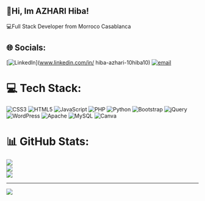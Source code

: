 
## 👋Hi, Im AZHARI Hiba!

💻Full Stack Developer from Morroco Casablanca


## 🌐 Socials:
[![LinkedIn](https://img.shields.io/badge/LinkedIn-%230077B5.svg?logo=linkedin&logoColor=white)](www.linkedin.com/in/
hiba-azhari-10hiba10) [![email](https://img.shields.io/badge/Email-D14836?logo=gmail&logoColor=white)](mailto:hibaazahari40@gamil.com) 

# 💻 Tech Stack:
![CSS3](https://img.shields.io/badge/css3-%231572B6.svg?style=for-the-badge&logo=css3&logoColor=white) ![HTML5](https://img.shields.io/badge/html5-%23E34F26.svg?style=for-the-badge&logo=html5&logoColor=white) ![JavaScript](https://img.shields.io/badge/javascript-%23323330.svg?style=for-the-badge&logo=javascript&logoColor=%23F7DF1E) ![PHP](https://img.shields.io/badge/php-%23777BB4.svg?style=for-the-badge&logo=php&logoColor=white) ![Python](https://img.shields.io/badge/python-3670A0?style=for-the-badge&logo=python&logoColor=ffdd54) ![Bootstrap](https://img.shields.io/badge/bootstrap-%238511FA.svg?style=for-the-badge&logo=bootstrap&logoColor=white) ![jQuery](https://img.shields.io/badge/jquery-%230769AD.svg?style=for-the-badge&logo=jquery&logoColor=white) ![WordPress](https://img.shields.io/badge/WordPress-%23117AC9.svg?style=for-the-badge&logo=WordPress&logoColor=white) ![Apache](https://img.shields.io/badge/apache-%23D42029.svg?style=for-the-badge&logo=apache&logoColor=white) ![MySQL](https://img.shields.io/badge/mysql-4479A1.svg?style=for-the-badge&logo=mysql&logoColor=white) ![Canva](https://img.shields.io/badge/Canva-%2300C4CC.svg?style=for-the-badge&logo=Canva&logoColor=white)
# 📊 GitHub Stats:
![](https://github-readme-stats.vercel.app/api?username=btelgeuse&theme=radical&hide_border=false&include_all_commits=false&count_private=false)<br/>
![](https://nirzak-streak-stats.vercel.app/?user=btelgeuse&theme=radical&hide_border=false)<br/>
![](https://github-readme-stats.vercel.app/api/top-langs/?username=btelgeuse&theme=radical&hide_border=false&include_all_commits=false&count_private=false&layout=compact)

---
[![](https://visitcount.itsvg.in/api?id=btelgeuse&icon=0&color=0)](https://visitcount.itsvg.in)

<!-- Proudly created with GPRM ( https://gprm.itsvg.in ) -->

